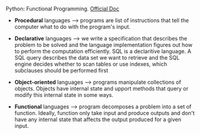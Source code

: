 Python: Functional Programming. [Official Doc](https://docs.python.org/3/howto/functional.html)

- **Procedural** languages --> programs are list of instructions that tell the computer what to do with the program's input. 

- **Declarative** languages --> we write a specification that describes the problem to be solved and the language implementation figures out how to perform the computation efficiently. SQL is a declaritive language. A SQL query describes the data set we want to retrieve and the SQL engine decides whether to scan tables or use indexes, which subclauses should be performed first

- **Object-oriented** languages --> programs manipulate collections of objects. Objects have internal state and  upport methods that query or modify this internal state in some ways. 

- **Functional** languages --> program decomposes a problem into a set of function. Ideally, function only take input and produce outputs and don't have any internal state that affects the output produced for a given input.

